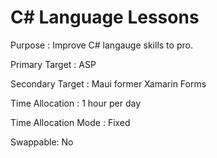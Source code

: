 # C# Language Lessons

Purpose : Improve C# langauge skills to pro.

Primary Target : ASP

Secondary Target : Maui former Xamarin Forms

Time Allocation : 1 hour per day

Time Allocation Mode : Fixed

Swappable: No
